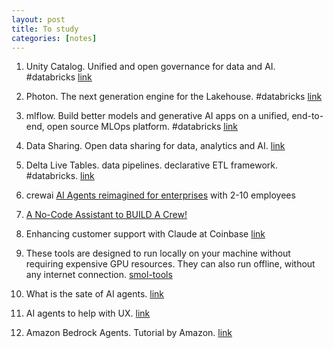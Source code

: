 ```yaml
---
layout: post
title: To study
categories: [notes] 
---
```


1. Unity Catalog. Unified and open governance for data and AI. #databricks [link](https://www.databricks.com/product/unity-catalog)
1. Photon. The next generation engine for the Lakehouse. #databricks [link](https://www.databricks.com/product/photon)
1. mlflow. Build better models and generative AI apps on a unified, end-to-end, open source MLOps platform. #databricks [link](https://mlflow.org/#core-concepts)
1. Data Sharing. Open data sharing for data, analytics and AI. [link](https://www.databricks.com/product/delta-sharing)
1. Delta Live Tables. data pipelines. declarative ETL framework. #databricks. [link](https://www.databricks.com/product/delta-live-tables)

1. crewai [AI Agents reimagined for enterprises](https://www.linkedin.com/company/crewai-inc/) with 2-10 employees
1. [A No-Code Assistant to BUILD A Crew!](https://www.youtube.com/watch?v=0XX7cx0pk54)
1. Enhancing customer support with Claude at Coinbase [link](https://www.anthropic.com/customers/coinbase)
1. These tools are designed to run locally on your machine without requiring expensive GPU resources. They can also run offline, without any internet connection. [smol-tools](https://github.com/huggingface/smollm/tree/main/smol_tools#smol-tools)
1. What is the sate of AI agents. [link](https://www.langchain.com/stateofaiagents)
1. AI agents to help with UX. [link](https://uxdesign.cc/treating-ai-agents-as-personas-6ef0135bdcad)
1. Amazon Bedrock Agents. Tutorial by Amazon. [link](https://aws.amazon.com/blogs/machine-learning/deliver-personalized-marketing-with-amazon-bedrock-agents/)


